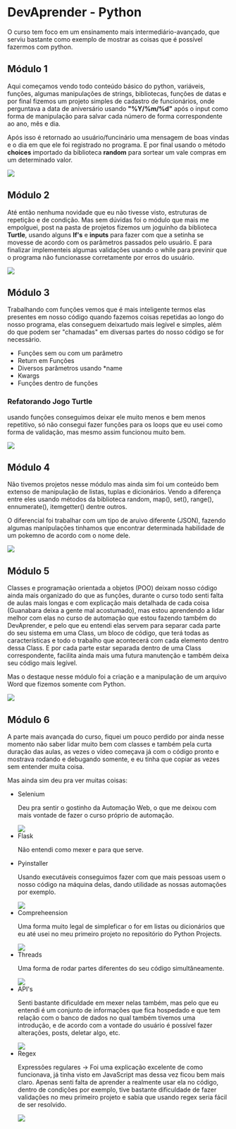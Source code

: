 # DevAprender - Python

<p>
   O curso tem foco em um ensinamento mais intermediário-avançado, que serviu bastante como exemplo de mostrar as coisas que é possível fazermos com python.
</p>

## Módulo 1
<p>
  Aqui começamos vendo todo conteúdo básico do python, variáveis, funções, algumas manipulações de strings, bibliotecas, funções de datas e por final fizemos um projeto simples de cadastro de funcionários, onde perguntava a data de aniversário usando <b>"%Y/%m/%d"</b> após o input como forma de manipulação para salvar cada número de forma correspondente ao ano, mês e dia. 
</p>
<p>
  Após isso é retornado ao usuário/funcinário uma mensagem de boas vindas e o dia em que ele foi registrado no programa. E por final usando o método <b>choices</b> importado da biblioteca <b>random</b> para sortear um vale compras em um determinado valor.
</p>

<img src="https://github.com/franssa01/Courses/blob/main/DevAprender/DevAprender%20-%20Python/%26%20-%20Image/modulo1.gif">

## Módulo 2

<p>
  Até então nenhuma novidade que eu não tivesse visto, estruturas de repetição e de condição. Mas sem dúvidas foi o módulo que mais me empolguei, post na pasta de projetos fizemos um joguinho da biblioteca <b>Turtle</b>, usando alguns <b>If's</b> e <b>inputs</b> para fazer com que a setinha se movesse de acordo com os parâmetros passados pelo usuário. E para finalizar implementeis algumas validações usando o while para previnir que o programa não funcionasse corretamente por erros do usuário.
</p>

<img src="https://github.com/franssa01/Courses/blob/main/DevAprender/DevAprender%20-%20Python/%26%20-%20Image/modulo2.gif">

## Módulo 3
<p>
  Trabalhando com funções vemos que é mais inteligente termos elas presentes em nosso código quando fazemos coisas repetidas ao longo do nosso programa, elas conseguem deixartudo mais legível e simples, além do que podem ser "chamadas" em diversas partes do nosso código se for necessário. 
  <ul>
    <li>Funções sem ou com um parâmetro</li>
    <li>Return em Funções</li>
    <li>Diversos parâmetros usando *name</li>
    <li>Kwargs</li>
    <li>Funções dentro de funções</li>
  </ul>
  
 <H3>Refatorando Jogo Turtle</H3>
 usando funções conseguimos deixar ele muito menos e bem menos repetitivo, só não consegui fazer funções para os loops que eu usei como forma de validação, mas mesmo assim funcionou muito bem.
</p>

<img src="https://github.com/franssa01/Courses/blob/main/DevAprender/DevAprender%20-%20Python/%26%20-%20Image/modulo3.gif">

## Módulo 4
<p>
  Não tivemos projetos nesse módulo mas ainda sim foi um conteúdo bem extenso de manipulação de listas, tuplas e dicionários. Vendo a diferença entre eles usando métodos da biblioteca random, map(), set(), range(), ennumerate(), itemgetter() dentre outros.
</p>
<p>
  O diferencial foi trabalhar com um tipo de aruivo diferente (JSON), fazendo algumas manipulações tinhamos que encontrar determinada habilidade de um pokemno de acordo com o nome dele.
</p>

<img src="https://github.com/franssa01/Courses/blob/main/DevAprender/DevAprender%20-%20Python/%26%20-%20Image/modulo4.gif">

## Módulo 5
<p>
  Classes e programação orientada a objetos (POO) deixam nosso código ainda mais organizado do que as funções, durante o curso todo senti falta de aulas mais longas e com explicação mais detalhada de cada coisa (Guanabara deixa a gente mal acostumado), mas estou aprendendo a lidar melhor com elas no curso de automação que estou fazendo também do DevAprender, e pelo que eu entendi elas servem para separar cada parte do seu sistema em uma Class, um bloco de código, que terá todas as características e todo o trabalho que acontecerá com cada elemento dentro dessa Class. E por cada parte estar separada dentro de uma Class correspondente, facilita ainda mais uma futura manutenção e também deixa seu código mais legível.
</p>
<p>
  Mas o destaque nesse módulo foi a criação e a manipulação de um arquivo Word que fizemos somente com Python.
</p>

<img src="https://github.com/franssa01/Courses/blob/main/DevAprender/DevAprender%20-%20Python/%26%20-%20Image/modulo5.gif">

## Módulo 6 
<p>
   A parte mais avançada do curso, fiquei um pouco perdido por ainda nesse momento não saber lidar muito bem com classes e também pela curta duração das aulas, as vezes o vídeo começava já com o código pronto e mostrava rodando e debugando somente, e eu tinha que copiar as vezes sem entender muita coisa.
</p>
<p>
   Mas ainda sim deu pra ver muitas coisas:
   <ul>
      <li>Selenium</li>
         <p>Deu pra sentir o gostinho da Automação Web, o que me deixou com mais vontade de fazer o curso próprio de automação.</p>
         <img src="https://github.com/franssa01/Courses/blob/main/DevAprender/DevAprender%20-%20Python/%26%20-%20Image/modulo6%20Selenium.gif">
      <li>Flask</li>
         <p>Não entendi como mexer e para que serve.</p>
      <li>Pyinstaller</li>
         <p>Usando executáveis conseguimos fazer com que mais pessoas usem o nosso código na máquina delas, dando utilidade as nossas automações por exemplo.</p>
         <img src="https://github.com/franssa01/Courses/blob/main/DevAprender/DevAprender%20-%20Python/%26%20-%20Image/modulo6%20Pyinstaller.gif">
      <li>Compreheension</li>
         <p>Uma forma muito legal de simpleficar o for em listas ou dicionários que eu até usei no meu primeiro projeto no repositório do Python Projects.</p>
         <img src="https://github.com/franssa01/Courses/blob/main/DevAprender/DevAprender%20-%20Python/%26%20-%20Image/modulo6%20List%20Compreheension.gif">
      <li>Threads</li>
         <p>Uma forma de rodar partes diferentes do seu código simultâneamente.</p>
         <img src="https://github.com/franssa01/Courses/blob/main/DevAprender/DevAprender%20-%20Python/%26%20-%20Image/modulo6%20Threads.gif">
      <li>API's</li>
         <p>Senti bastante dificuldade em mexer nelas também, mas pelo que eu entendi é um conjunto de informações que fica hospedado e que tem relação com o banco de dados no qual também tivemos uma introdução, e de acordo com a vontade do usuário é possível fazer alterações, posts, deletar algo, etc.</p>
         <img src="https://github.com/franssa01/Courses/blob/main/DevAprender/DevAprender%20-%20Python/%26%20-%20Image/modulo6%20API's.gif">
      <li>Regex</li>
         <p>
         Expressões regulares → Foi uma explicação excelente de como funcionava, já tinha visto em JavaScript mas dessa vez ficou bem mais claro. Apenas senti falta de aprender a realmente usar ela no código, dentro de condições por exemplo, tive bastante dificuldade de fazer validações no meu primeiro projeto e sabia que usando regex seria fácil de ser resolvido.
         </p>
         <img src="https://github.com/franssa01/Courses/blob/main/DevAprender/DevAprender%20-%20Python/%26%20-%20Image/modulo6%20Regex.gif">
   </ul>
</p>
